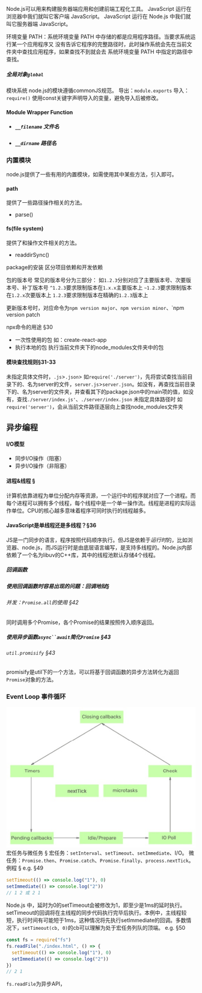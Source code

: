Node.js可以用来构建服务器端应用和创建前端工程化工具。
JavaScript 运行在浏览器中我们就叫它客户端 JavaScript。 
JavaScript 运行在 Node.js 中我们就叫它服务器端 JavaScript。

环境变量 PATH：系统环境变量 PATH 中存储的都是应用程序路径。当要求系统运行某一个应用程序又 没有告诉它程序的完整路径时，此时操作系统会先在当前文件夹中查找应用程序，如果查找不到就会去 系统环境变量 PATH 中指定的路径中查找。

##### 全局对象`global`
模块系统
node.js的模块遵循commonJS规范。
导出：`module.exports`
导入：`require()`
使用const关键字声明导入的变量，避免导入后被修改。
#### Module Wrapper Function
- ##### `__filename` 文件名
- ##### `__dirname` 路径名
### 内置模块
node.js提供了一些有用的内置模块，如需使用其中某些方法，引入即可。
#### path
提供了一些路径操作相关的方法。
- parse()
#### fs(file system)
提供了和操作文件相关的方法。
- readdirSync()

package的安装
区分项目依赖和开发依赖

包的版本号
常见的版本号分为三部分：
如`1.2.3`分别对应了主要版本号、次要版本号、补丁版本号
`^1.2.3`要求限制版本在`1.x.x`主要版本上
`~1.2.3`要求限制版本在`1.2.x`次要版本上
`1.2.3`要求限制版本在精确的`1.2.3`版本上

更新版本号时，对应命令为`npm version major`、`npm version minor`、`npm version patch

npx命令的用途 §30
- 一次性使用的包
	如：create-react-app
- 执行本地的包
	执行当前文件夹下的node_modules文件夹中的包

#### 模块查找规则§31-33
未指定具体文件时，`.js`>`.json`>
如`require('./server')`，先将尝试查找当前目录下的、名为server的文件，`server.js`>`server.json`。如没有，再查找当前目录下的、名为server的文件夹，并查看其下的package.json中的main项的值，如没有，查找`./server/index.js'`、`./server/index.json`
未指定具体路径时
如`require('server')`，会从当前文件路径逐层向上查找node_modules文件夹

## 异步编程
#### I/O模型
- 同步I/O操作（阻塞）
- 异步I/O操作（非阻塞）
#### 进程&线程 §
计算机依靠进程为单位分配内存等资源，一个运行中的程序就对应了一个进程。而每个进程可以拥有多个线程，每个线程中是一个单一操作流。线程是进程的实际运作单位。CPU的核心越多意味着程序可同时执行的线程越多。
#### JavaScript是单线程还是多线程？§36
JS是一门同步的语言，程序按照代码顺序执行。但JS是依赖于*运行时*的，比如浏览器、node.js，而JS运行时是由底层语言编写，是支持多线程的。Node.js内部依赖了一个名为libuv的C++库，其中的线程池默认存储4个线程。
##### 回调函数
##### 使用回调函数时容易出现的问题：回调地狱§
###### 并发：`Promise.all`的使用 §42
同时调用多个Promise，各个Promise的结果按照传入顺序返回。
##### 使用异步函数`async``await`简化`Promise` §43
###### `util.promisify` §43
promisify是util下的一个方法，可以将基于回调函数的异步方法转化为返回`Promise`对象的方法。

### Event Loop 事件循环
![](https://raw.githubusercontent.com/wonsage/img/main/imgFF379605-087D-4480-A66D-7087470E1C3A.jpeg)
宏任务与微任务 §
宏任务：`setInterval`、`setTimeout`、`setImmediate`、I/O。
微任务：`Promise.then`、`Promise.catch`、`Promise.finally`、`process.nextTick`。
例程 §
e.g. §49
```js
setTimeout(() => console.log("1"), 0)
setImmediate(() => console.log("2"))
// 1 2 或 2 1
```
Node.js 中，延时为0的setTimeout会被修改为1，即至少是1ms的延时执行。setTimeout的回调将在主线程的同步代码执行完毕后执行。本例中，主线程较短，执行时间有可能短于1ms，这种情况将先执行setImmediate的回调。多数情况下，`setTimeout(cb, 0)`的cb可以理解为处于宏任务列队的顶端。
e.g. §50
```js
const fs = require("fs")
fs.readFile("./index.html", () => {
  setTimeout(() => console.log("1"), 0)
  setImmediate(() => console.log("2"))
})
// 2 1
```
`fs.readFile`为异步API，